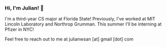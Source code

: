 ### Hi, I'm Julian! 🎃

I'm a third-year CS major at Florida State! Previously, I've worked at MIT Lincoln Laboratory and Northrop Grumman. This summer I'll be interning at Pfizer in NYC!

Feel free to reach out to me at julianwsan [at] gmail [dot] com
